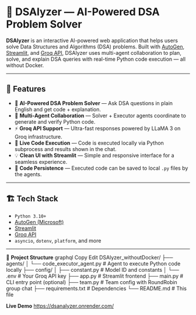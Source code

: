 # 🧠 DSAlyzer — AI-Powered DSA Problem Solver

**DSAlyzer** is an interactive AI-powered web application that helps users solve Data Structures and Algorithms (DSA) problems. Built with [AutoGen](https://github.com/microsoft/autogen), [Streamlit](https://streamlit.io/), and [Groq API](https://console.groq.com/), DSAlyzer uses multi-agent collaboration to plan, solve, and explain DSA queries with real-time Python code execution — all without Docker.

---

## 🚀 Features

- 🧠 **AI-Powered DSA Problem Solver** — Ask DSA questions in plain English and get code + explanation.
- 🔁 **Multi-Agent Collaboration** — Solver + Executor agents coordinate to generate and verify Python code.
- ⚡ **Groq API Support** — Ultra-fast responses powered by LLaMA 3 on Groq infrastructure.
- 🧪 **Live Code Execution** — Code is executed locally via Python subprocess and results shown in the chat.
- 💡 **Clean UI with Streamlit** — Simple and responsive interface for a seamless experience.
- 📂 **Code Persistence** — Executed code can be saved to local `.py` files by the agents.

---

## 🏗️ Tech Stack

- `Python 3.10+`
- [AutoGen (Microsoft)](https://github.com/microsoft/autogen)
- [Streamlit](https://streamlit.io/)
- [Groq API](https://console.groq.com/)
- `asyncio`, `dotenv`, `platform`, and more

---

🧰 **Project Structure**
graphql
Copy
Edit
DSAlyzer_withoutDocker/
├── agents/
│   └── code_executor_agent.py    # Agent to execute Python code locally
├── config/
│   ├── constant.py               # Model ID and constants
│   └── .env                      # Your Groq API key
├── app.py                        # Streamlit frontend
├── main.py                       # CLI entry point (optional)
├── team.py                       # Team config with RoundRobin group chat
├── requirements.txt              # Dependencies
└── README.md                     # This file

**Live Demo**
https://dsanalyzer.onrender.com/
